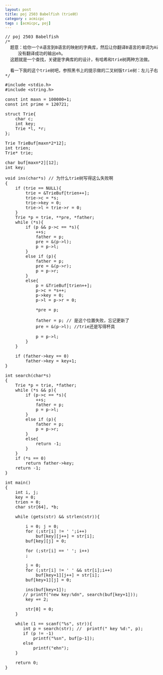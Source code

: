 ```yaml
---
layout: post
title: poj 2503 Babelfish (trie树)
category : acmicpc
tags : [acmicpc, poj]
---
```


<pre>// poj 2503 Babelfish    
/*    
  题意：给你一个A语言到B语言的映射的字典库，然后让你翻译B语言的单词为A语言，    
　　　没有翻译成功的输出eh。    
  这题就是一个查找，关键是字典库的的设计，有哈希和trie树两种方法做。    
    
  看一下我的这个trie树吧，参照黑书上的提示做的二叉树版trie树：左儿子右兄弟。    
*/</pre>    
<!--more-->    
<pre>#include &lt;stdio.h&gt;    
#include &lt;string.h&gt;    
    
const int maxn = 100000+1;    
const int prime = 120721;    
    
struct Trie{    
    char c;    
    int key;    
    Trie *l, *r;    
};    
    
Trie TrieBuf[maxn*2*12];    
int trien;    
Trie* trie;    
    
char buf[maxn*2][12];    
int key;    
    
void ins(char*s) // 为什么trie树写得这么失败啊    
{    
    if (trie == NULL){    
        trie = &amp;TrieBuf[trien++];    
        trie-&gt;c = *s;    
        trie-&gt;key = 0;    
        trie-&gt;l = trie-&gt;r = 0;    
    }    
    Trie *p = trie, **pre, *father;    
    while (*s){    
        if (p &amp;&amp; p-&gt;c == *s){    
            ++s;    
            father = p;    
            pre = &amp;(p-&gt;l);    
            p = p-&gt;l;    
        }    
        else if (p){    
            father = p;    
            pre = &amp;(p-&gt;r);    
            p = p-&gt;r;    
        }    
        else{    
            p = &amp;TrieBuf[trien++];    
            p-&gt;c = *s++;    
            p-&gt;key = 0;    
            p-&gt;l = p-&gt;r = 0;    
    
            *pre = p;    
    
            father = p; // 是这个位置失败，忘记更新了    
            pre = &amp;(p-&gt;l); //trie还是写得杯具    
    
            p = p-&gt;l;    
        }    
    }    
    
    if (father-&gt;key == 0)    
        father-&gt;key = key+1;    
}    
    
int search(char*s)    
{    
    Trie *p = trie, *father;    
    while (*s &amp;&amp; p){    
        if (p-&gt;c == *s){    
            ++s;    
            father = p;    
            p = p-&gt;l;    
        }    
        else if (p){    
            father = p;    
            p = p-&gt;r;    
        }    
        else{    
            return -1;    
        }    
    }    
    if (*s == 0)    
        return father-&gt;key;    
    return -1;    
}    
    
int main()    
{    
    int i, j;    
    key = 0;    
    trien = 0;    
    char str[64], *b;    
    
    while (gets(str) &amp;&amp; strlen(str)){     
    
        i = 0; j = 0;    
        for (;str[i] != ' ';i++)    
            buf[key][j++] = str[i];    
        buf[key][j] = 0;    
    
        for (;str[i] == ' '; i++)    
        ;    
    
        j = 0;    
        for (;str[i] != ' ' &amp;&amp; str[i];i++)    
            buf[key+1][j++] = str[i];    
        buf[key+1][j] = 0;    
    
        ins(buf[key+1]);    
       // printf("new key:%dn", search(buf[key+1]));    
        key += 2;    
    
        str[0] = 0;    
    }    
    
    while (1 == scanf("%s", str)){    
       int p = search(str); //  printf(" key %d:", p);    
       if (p != -1)    
           printf("%sn", buf[p-1]);    
       else    
           printf("ehn");    
    }    
    
    return 0;    
}</pre>